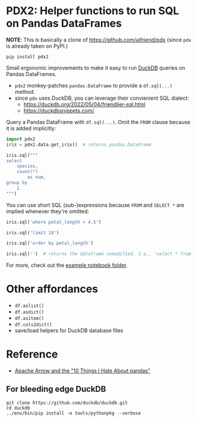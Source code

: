 # PDX2: Helper functions to run SQL on Pandas DataFrames

**NOTE**: This is basically a clone of https://github.com/ajfriend/pdx (since `pdx` is already taken on PyPI.)

```shell
pip install pdx2
```

Small ergonomic improvements to make it easy to run [DuckDB](https://duckdb.org/) queries on Pandas DataFrames.

- `pdx2` monkey-patches `pandas.DataFrame` to provide a `df.sql(...)` method.
- since `pdx` uses DuckDB, you can leverage their convienient SQL dialect:
  - https://duckdb.org/2022/05/04/friendlier-sql.html
  - https://duckdbsnippets.com/


Query a Pandas DataFrame with `df.sql(...)`.
Omit the `FROM` clause because it is added implicitly:

```python
import pdx2
iris = pdx2.data.get_iris()  # returns pandas.DataFrame

iris.sql("""
select
    species,
    count(*)
        as num,
group by
    1
""")
```

You can use short SQL (sub-)expressions because `FROM` and `SELECT *` are implied whenever they're omitted:

```python
iris.sql('where petal_length > 4.5')
```

```python
iris.sql('limit 10')
```

```python
iris.sql('order by petal_length')
```

```python
iris.sql('')  # returns the dataframe unmodified. I.e., 'select * from iris'
```

For more, check out the [example notebook folder](notebooks).

# Other affordances

- `df.aslist()`
- `df.asdict()`
- `df.asitem()`
- `df.cols2dict()`
- save/load helpers for DuckDB database files

# Reference

- [Apache Arrow and the "10 Things I Hate About pandas"](https://wesmckinney.com/blog/apache-arrow-pandas-internals/)

## For bleeding edge DuckDB

```
git clone https://github.com/duckdb/duckdb.git
cd duckdb
../env/bin/pip install -e tools/pythonpkg --verbose
```
